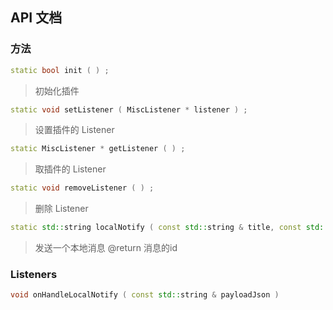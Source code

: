 ## API 文档

### 方法
```cpp
static bool init ( ) ;
```
>  初始化插件

```cpp
static void setListener ( MiscListener * listener ) ;
```
> 设置插件的 Listener

```cpp
static MiscListener * getListener ( ) ;
```
> 取插件的 Listener

```cpp
static void removeListener ( ) ;
```
> 删除 Listener

```cpp
static std::string localNotify ( const std::string & title, const std::string & content, int delaymisillensecond ) ;
```
> 发送一个本地消息
@return 消息的id

### Listeners
```cpp
void onHandleLocalNotify ( const std::string & payloadJson ) 
```

